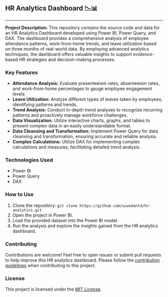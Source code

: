 ## HR Analytics Dashboard 📉📊
-----

**Project Description:**
This repository contains the source code and data for an HR Analytics Dashboard developed using Power BI, Power Query, and DAX. The dashboard provides a comprehensive analysis of employee attendance patterns, work-from-home trends, and leave utilization based on three months of real-world data. By employing advanced analytics techniques, the dashboard offers valuable insights to support evidence-based HR strategies and decision-making processes.

### Key Features
- **Attendance Analysis:** Evaluate presenteeism rates, absenteeism rates, and work-from-home percentages to gauge employee engagement levels.
- **Leave Utilization:** Analyze different types of leaves taken by employees, identifying patterns and trends.
- **Trend Analysis:** Conduct in-depth trend analyses to recognize recurring patterns and proactively manage workforce challenges.
- **Data Visualization:** Utilize interactive charts, graphs, and tables to present complex data in an easily understandable format.
- **Data Cleansing and Transformation:** Implement Power Query for data cleansing and transformation, ensuring accurate and reliable analysis.
- **Complex Calculations:** Utilize DAX for implementing complex calculations and measures, facilitating detailed trend analysis.

### Technologies Used
- Power BI
- Power Query
- DAX

### How to Use
1. Clone the repository: `git clone https://github.com/uuvedant4/hr-analytics.git`
2. Open the project in Power BI.
3. Load the provided dataset into the Power BI model.
4. Run the analysis and explore the insights gained from the HR analytics dashboard.

### Contributing
Contributions are welcome! Feel free to open issues or submit pull requests to help improve this HR analytics dashboard. Please follow the [contribution guidelines](CONTRIBUTING.md) when contributing to this project.

### License
This project is licensed under the [MIT License](LICENSE).
